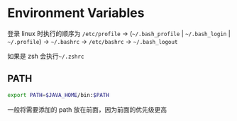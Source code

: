 # Environment Variables

登录 linux 时执行的顺序为
`/etc/profile` -> (`~/.bash_profile` | `~/.bash_login` | `~/.profile`) -> `~/.bashrc` -> `/etc/bashrc` -> `~/.bash_logout`

如果是 zsh 会执行`~/.zshrc`

## PATH

```bash
export PATH=$JAVA_HOME/bin:$PATH
```

一般将需要添加的 path 放在前面，因为前面的优先级更高
